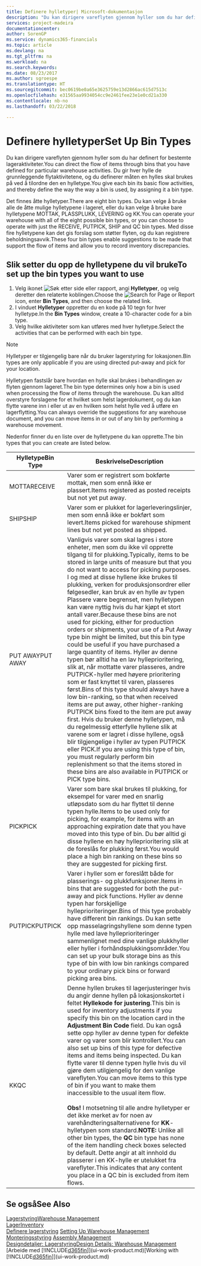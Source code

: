 ```yaml
---
title: Definere hylletyper| Microsoft-dokumentasjon
description: "Du kan dirigere vareflyten gjennom hyller som du har definert for bestemte lageraktiviteter. Du gir hver hylle de grunnleggende flytaktivitetene, og du definerer måten en hylles skal brukes på ved å tilordne den en hylletype."
services: project-madeira
documentationcenter: 
author: SorenGP
ms.service: dynamics365-financials
ms.topic: article
ms.devlang: na
ms.tgt_pltfrm: na
ms.workload: na
ms.search.keywords: 
ms.date: 08/23/2017
ms.author: sgroespe
ms.translationtype: HT
ms.sourcegitcommit: bec0619be0a65e3625759e13d2866ac615d7513c
ms.openlocfilehash: e31565aa9934054cc9e2461fee23e1e0cd21a330
ms.contentlocale: nb-no
ms.lasthandoff: 03/22/2018

---
```

# <a name="set-up-bin-types"></a><span data-ttu-id="74c56-104">Definere hylletyper</span><span class="sxs-lookup"><span data-stu-id="74c56-104">Set Up Bin Types</span></span>
<span data-ttu-id="74c56-105">Du kan dirigere vareflyten gjennom hyller som du har definert for bestemte lageraktiviteter.</span><span class="sxs-lookup"><span data-stu-id="74c56-105">You can direct the flow of items through bins that you have defined for particular warehouse activities.</span></span> <span data-ttu-id="74c56-106">Du gir hver hylle de grunnleggende flytaktivitetene, og du definerer måten en hylles skal brukes på ved å tilordne den en hylletype.</span><span class="sxs-lookup"><span data-stu-id="74c56-106">You give each bin its basic flow activities, and thereby define the way the way a bin is used, by assigning it a bin type.</span></span>  

<span data-ttu-id="74c56-107">Det finnes åtte hylletyper.</span><span class="sxs-lookup"><span data-stu-id="74c56-107">There are eight bin types.</span></span> <span data-ttu-id="74c56-108">Du kan velge å bruke alle de åtte mulige hylletypene i lageret, eller du kan velge å bruke bare hylletypene MOTTAK, PLASSPLUKK, LEVERING og KK.</span><span class="sxs-lookup"><span data-stu-id="74c56-108">You can operate your warehouse with all of the eight possible bin types, or you can choose to operate with just the RECEIVE, PUTPICK, SHIP and QC bin types.</span></span> <span data-ttu-id="74c56-109">Med disse fire hylletypene kan det gis forslag som støtter flyten, og du kan registrere beholdningsavvik.</span><span class="sxs-lookup"><span data-stu-id="74c56-109">These four bin types enable suggestions to be made that support the flow of items and allow you to record inventory discrepancies.</span></span>  

## <a name="to-set-up-the-bin-types-you-want-to-use"></a><span data-ttu-id="74c56-110">Slik setter du opp de hylletypene du vil bruke</span><span class="sxs-lookup"><span data-stu-id="74c56-110">To set up the bin types you want to use</span></span>  
1.  <span data-ttu-id="74c56-111">Velg ikonet ![Søk etter side eller rapport](media/ui-search/search_small.png "Søk etter side eller rapport"), angi **Hylletyper**, og velg deretter den relaterte koblingen.</span><span class="sxs-lookup"><span data-stu-id="74c56-111">Choose the ![Search for Page or Report](media/ui-search/search_small.png "Search for Page or Report icon") icon, enter **Bin Types**, and then choose the related link.</span></span>  
2.  <span data-ttu-id="74c56-112">I vinduet **Hylletyper** oppretter du en kode på 10 tegn for hver hylletype.</span><span class="sxs-lookup"><span data-stu-id="74c56-112">In the **Bin Types** window, create a 10-character code for a bin type.</span></span>  
3.  <span data-ttu-id="74c56-113">Velg hvilke aktiviteter som kan utføres med hver hylletype.</span><span class="sxs-lookup"><span data-stu-id="74c56-113">Select the activities that can be performed with each bin type.</span></span>  

> [!NOTE]  
>  <span data-ttu-id="74c56-114">Hylletyper er tilgjengelig bare når du bruker lagerstyring for lokasjonen.</span><span class="sxs-lookup"><span data-stu-id="74c56-114">Bin types are only applicable if you are using directed put-away and pick for your location.</span></span>  

<span data-ttu-id="74c56-115">Hylletypen fastslår bare hvordan en hylle skal brukes i behandlingen av flyten gjennom lageret.</span><span class="sxs-lookup"><span data-stu-id="74c56-115">The bin type determines only how a bin is used when processing the flow of items through the warehouse.</span></span> <span data-ttu-id="74c56-116">Du kan alltid overstyre forslagene for et hvilket som helst lagerdokument, og du kan flytte varene inn i eller ut av en hvilken som helst hylle ved å utføre en lagerflytting.</span><span class="sxs-lookup"><span data-stu-id="74c56-116">You can always override the suggestions for any warehouse document, and you can move items in or out of any bin by performing a warehouse movement.</span></span>  

<span data-ttu-id="74c56-117">Nedenfor finner du en liste over de hylletypene du kan opprette.</span><span class="sxs-lookup"><span data-stu-id="74c56-117">The bin types that you can create are listed below.</span></span>  

|<span data-ttu-id="74c56-118">Hylletype</span><span class="sxs-lookup"><span data-stu-id="74c56-118">Bin Type</span></span>|<span data-ttu-id="74c56-119">Beskrivelse</span><span class="sxs-lookup"><span data-stu-id="74c56-119">Description</span></span>|  
|------------------|---------------------------------------|  
|<span data-ttu-id="74c56-120">MOTTA</span><span class="sxs-lookup"><span data-stu-id="74c56-120">RECEIVE</span></span>|<span data-ttu-id="74c56-121">Varer som er registrert som bokførte mottak, men som ennå ikke er plassert.</span><span class="sxs-lookup"><span data-stu-id="74c56-121">Items registered as posted receipts but not yet put away.</span></span>|  
|<span data-ttu-id="74c56-122">SHIP</span><span class="sxs-lookup"><span data-stu-id="74c56-122">SHIP</span></span>|<span data-ttu-id="74c56-123">Varer som er plukket for lagerleveringslinjer, men som ennå ikke er bokført som levert.</span><span class="sxs-lookup"><span data-stu-id="74c56-123">Items picked for warehouse shipment lines but not yet posted as shipped.</span></span>|  
|<span data-ttu-id="74c56-124">PUT AWAY</span><span class="sxs-lookup"><span data-stu-id="74c56-124">PUT AWAY</span></span>|<span data-ttu-id="74c56-125">Vanligvis varer som skal lagres i store enheter, men som du ikke vil opprette tilgang til for plukking.</span><span class="sxs-lookup"><span data-stu-id="74c56-125">Typically, items to be stored in large units of measure but that you do not want to access for picking purposes.</span></span> <span data-ttu-id="74c56-126">I og med at disse hyllene ikke brukes til plukking, verken for produksjonsordrer eller følgesedler, kan bruk av en hylle av typen Plassere være begrenset, men hylletypen kan være nyttig hvis du har kjøpt et stort antall varer.</span><span class="sxs-lookup"><span data-stu-id="74c56-126">Because these bins are not used for picking, either for production orders or shipments, your use of a Put Away type bin might be limited, but this bin type could be useful if you have purchased a large quantity of items.</span></span> <span data-ttu-id="74c56-127">Hyller av denne typen bør alltid ha en lav hylleprioritering, slik at, når mottatte varer plasseres, andre PUTPICK-hyller med høyere prioritering som er fast knyttet til varen, plasseres først.</span><span class="sxs-lookup"><span data-stu-id="74c56-127">Bins of this type should always have a low bin-ranking, so that when received items are put away, other higher-ranking PUTPICK bins fixed to the item are put away first.</span></span> <span data-ttu-id="74c56-128">Hvis du bruker denne hylletypen, må du regelmessig etterfylle hyllene slik at varene som er lagret i disse hyllene, også blir tilgjengelige i hyller av typen PUTPICK eller PICK.</span><span class="sxs-lookup"><span data-stu-id="74c56-128">If you are using this type of bin, you must regularly perform bin replenishment so that the items stored in these bins are also available in PUTPICK or PICK type bins.</span></span>|  
|<span data-ttu-id="74c56-129">PICK</span><span class="sxs-lookup"><span data-stu-id="74c56-129">PICK</span></span>|<span data-ttu-id="74c56-130">Varer som bare skal brukes til plukking, for eksempel for varer med en snarlig utløpsdato som du har flyttet til denne typen hylle.</span><span class="sxs-lookup"><span data-stu-id="74c56-130">Items to be used only for picking, for example, for items with an approaching expiration date that you have moved into this type of bin.</span></span> <span data-ttu-id="74c56-131">Du bør alltid gi disse hyllene en høy hylleprioritering slik at de foreslås for plukking først.</span><span class="sxs-lookup"><span data-stu-id="74c56-131">You would place a high bin ranking on these bins so they are suggested for picking first.</span></span>|  
|<span data-ttu-id="74c56-132">PUTPICK</span><span class="sxs-lookup"><span data-stu-id="74c56-132">PUTPICK</span></span>|<span data-ttu-id="74c56-133">Varer i hyller som er foreslått både for plasserings- og plukkfunksjoner.</span><span class="sxs-lookup"><span data-stu-id="74c56-133">Items in bins that are suggested for both the put-away and pick functions.</span></span> <span data-ttu-id="74c56-134">Hyller av denne typen har forskjellige hylleprioriteringer.</span><span class="sxs-lookup"><span data-stu-id="74c56-134">Bins of this type probably have different bin rankings.</span></span> <span data-ttu-id="74c56-135">Du kan sette opp masselagringshyllene som denne typen hylle med lave hylleprioriteringer sammenlignet med dine vanlige plukkhyller eller hyller i forhåndsplukkingsområder.</span><span class="sxs-lookup"><span data-stu-id="74c56-135">You can set up your bulk storage bins as this type of bin with low bin rankings compared to your ordinary pick bins or forward picking area bins.</span></span>|  
|<span data-ttu-id="74c56-136">KK</span><span class="sxs-lookup"><span data-stu-id="74c56-136">QC</span></span>|<span data-ttu-id="74c56-137">Denne hyllen brukes til lagerjusteringer hvis du angir denne hyllen på lokasjonskortet i feltet **Hyllekode for justering**.</span><span class="sxs-lookup"><span data-stu-id="74c56-137">This bin is used for inventory adjustments if you specify this bin on the location card in the **Adjustment Bin Code** field.</span></span> <span data-ttu-id="74c56-138">Du kan også sette opp hyller av denne typen for defekte varer og varer som blir kontrollert.</span><span class="sxs-lookup"><span data-stu-id="74c56-138">You can also set up bins of this type for defective items and items being inspected.</span></span> <span data-ttu-id="74c56-139">Du kan flytte varer til denne typen hylle hvis du vil gjøre dem utilgjengelig for den vanlige vareflyten.</span><span class="sxs-lookup"><span data-stu-id="74c56-139">You can move items to this type of bin if you want to make them inaccessible to the usual item flow.</span></span><br /><br /> <span data-ttu-id="74c56-140">**Obs!** I motsetning til alle andre hylletyper er det ikke merket av for noen av varehåndteringsalternativene for **KK**-hylletypen som standard.</span><span class="sxs-lookup"><span data-stu-id="74c56-140">**NOTE:** Unlike all other bin types, the **QC** bin type has none of the item handling check boxes selected by default.</span></span> <span data-ttu-id="74c56-141">Dette angir at alt innhold du plasserer i en KK-hylle er utelukket fra vareflyter.</span><span class="sxs-lookup"><span data-stu-id="74c56-141">This indicates that any content you place in a QC bin is excluded from item flows.</span></span>|  

## <a name="see-also"></a><span data-ttu-id="74c56-142">Se også</span><span class="sxs-lookup"><span data-stu-id="74c56-142">See Also</span></span>
[<span data-ttu-id="74c56-143">Lagerstyring</span><span class="sxs-lookup"><span data-stu-id="74c56-143">Warehouse Management</span></span>](warehouse-manage-warehouse.md)  
[<span data-ttu-id="74c56-144">Lager</span><span class="sxs-lookup"><span data-stu-id="74c56-144">Inventory</span></span>](inventory-manage-inventory.md)  
<span data-ttu-id="74c56-145">[Definere lagerstyring](warehouse-setup-warehouse.md)   </span><span class="sxs-lookup"><span data-stu-id="74c56-145">[Setting Up Warehouse Management](warehouse-setup-warehouse.md)   </span></span>  
<span data-ttu-id="74c56-146">[Monteringsstyring](assembly-assemble-items.md)  </span><span class="sxs-lookup"><span data-stu-id="74c56-146">[Assembly Management](assembly-assemble-items.md)  </span></span>  
[<span data-ttu-id="74c56-147">Designdetaljer: Lagerstyring</span><span class="sxs-lookup"><span data-stu-id="74c56-147">Design Details: Warehouse Management</span></span>](design-details-warehouse-management.md)  
<span data-ttu-id="74c56-148">[Arbeide med [!INCLUDE[d365fin](includes/d365fin_md.md)]](ui-work-product.md)</span><span class="sxs-lookup"><span data-stu-id="74c56-148">[Working with [!INCLUDE[d365fin](includes/d365fin_md.md)]](ui-work-product.md)</span></span>

